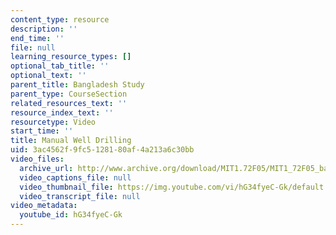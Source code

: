 ```yaml
---
content_type: resource
description: ''
end_time: ''
file: null
learning_resource_types: []
optional_tab_title: ''
optional_text: ''
parent_title: Bangladesh Study
parent_type: CourseSection
related_resources_text: ''
resource_index_text: ''
resourcetype: Video
start_time: ''
title: Manual Well Drilling
uid: 3ac4562f-9fc5-1281-80af-4a213a6c30bb
video_files:
  archive_url: http://www.archive.org/download/MIT1.72F05/MIT1_72F05_bangladesh_220k.mp4
  video_captions_file: null
  video_thumbnail_file: https://img.youtube.com/vi/hG34fyeC-Gk/default.jpg
  video_transcript_file: null
video_metadata:
  youtube_id: hG34fyeC-Gk
---
```

